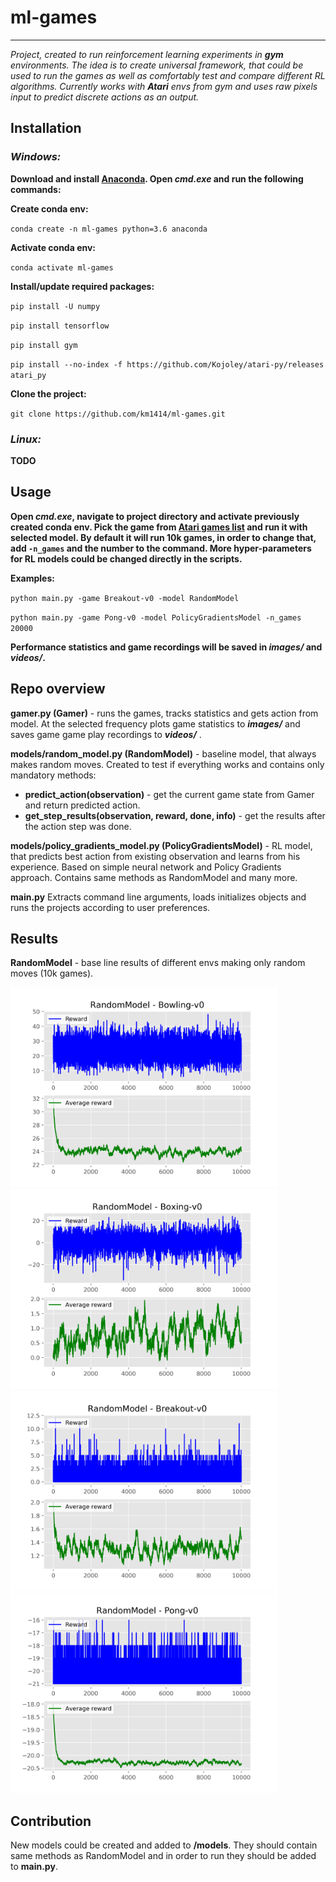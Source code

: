 # ml-games

---

_Project, created to run reinforcement learning experiments in **gym** environments. 
The idea is to create universal framework, that could be used to run the games as 
well as comfortably test and compare different RL algorithms. Currently works with **Atari** 
envs from gym and uses raw pixels input to predict discrete actions as an output._




## Installation

### _Windows:_

**Download and install [Anaconda](https://www.anaconda.com/distribution/). 
Open _cmd.exe_ and run the following commands:**

**Create conda env:**

`conda create -n ml-games python=3.6 anaconda` 

**Activate conda env:**

`conda activate ml-games`

**Install/update required packages:**

`pip install -U numpy`

`pip install tensorflow`

`pip install gym`

`pip install --no-index -f https://github.com/Kojoley/atari-py/releases atari_py`

**Clone the project:**

`git clone https://github.com/km1414/ml-games.git`


### _Linux:_
**TODO**


## Usage

**Open _cmd.exe_, navigate to project directory and activate previously created conda env. 
Pick the game from [Atari games list](https://gym.openai.com/envs/#atari) and run it with selected model. 
By default it will run 10k games, in order to change that, 
add **`-n_games`** and the number to the command.
More hyper-parameters for RL models could be changed directly in the scripts.**

**Examples:**

`python main.py -game Breakout-v0 -model RandomModel`

`python main.py -game Pong-v0 -model PolicyGradientsModel -n_games 20000`

**Performance statistics and game recordings will be saved in **_images/_** and **_videos/_**.**


## Repo overview


**gamer.py (Gamer)** - runs the games, tracks statistics and gets action from model. At the selected frequency plots game statistics 
to **_images/_** and saves game game play recordings to **_videos/_** .

**models/random_model.py (RandomModel)** - baseline model, that always makes random moves. Created to test if everything works and contains 
only mandatory methods:
- **predict_action(observation)**  - get the current game state from Gamer and return predicted action.
- **get_step_results(observation, reward, done, info)** - get the results after the action step was done.

**models/policy_gradients_model.py (PolicyGradientsModel)** - RL model, that predicts best action from existing observation and learns from his experience. 
Based on simple neural network and Policy Gradients approach. Contains same methods as RandomModel and many more. 

**main.py** Extracts command line arguments, loads initializes objects
and runs the projects according to user preferences.

## Results

**RandomModel** - base line results of different envs making only random moves (10k games).

<img src="/presentation/random_model/RandomModel_Bowling-v0_history.png" height="320"/><img src="/presentation/random_model/RandomModel_Boxing-v0_history.png" height="320"/>
<img src="/presentation/random_model/RandomModel_Breakout-v0_history.png" height="320"/><img src="presentation/random_model/RandomModel_Pong-v0_history.png" height="320"/>

## Contribution
New models could be created and added to **/models**. They should contain same methods as 
RandomModel and in order to run they should be added to **main.py**.






